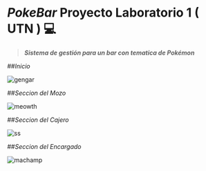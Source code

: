 # ___PokeBar___  Proyecto Laboratorio 1 ( UTN ) 💻 

>  ___Sistema de gestión para un bar con tematica de Pokémon___ 



 ##*Inicio*

![gengar](https://user-images.githubusercontent.com/82684580/129832503-06b5a5c7-a2aa-4f46-b32b-16f2d24caaf7.png)

##*Seccion del Mozo*

![meowth](https://user-images.githubusercontent.com/82684580/129832741-0de29fab-45ac-4b54-bbdc-85f9d3f80f2c.png)


##*Seccion del Cajero*

![ss](https://user-images.githubusercontent.com/82684580/129833195-d03631a8-e3bd-49cb-b7ba-3f516eeefedc.png)

##*Seccion del Encargado*
 
![machamp](https://user-images.githubusercontent.com/82684580/129833317-492b0be3-ef74-43e0-91a9-51a512446210.png)







